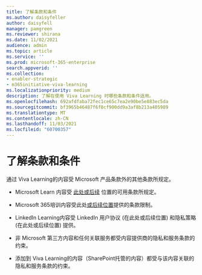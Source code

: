 ```yaml
---
title: 了解条款和条件
ms.author: daisyfeller
author: daisyfell
manager: pamgreen
ms.reviewer: shirana
ms.date: 11/02/2021
audience: admin
ms.topic: article
ms.service: ''
ms.prod: microsoft-365-enterprise
search.appverid: ''
ms.collection:
- enabler-strategic
- m365initiative-viva-learning
ms.localizationpriority: medium
description: 了解在使用 Viva Learning 时哪些条款和条件适用。
ms.openlocfilehash: 692afdfaba72fec1ce65c7ea2e90be5e883ec5da
ms.sourcegitcommit: bf3965b46487f6f8cf900dd9a3af8b213a405989
ms.translationtype: MT
ms.contentlocale: zh-CN
ms.lasthandoff: 11/03/2021
ms.locfileid: "60700357"
---
```

# <a name="understand-terms-and-conditions"></a>了解条款和条件

通过 Viva Learning的内容受 Microsoft 产品条款外的其他条款所规定。

- Microsoft Learn 内容受 [此处或后续](/legal/termsofuse) 位置的可用条款所规定。

- Microsoft 365培训内容受此处[或后续位置](https://www.microsoft.com/legal/terms-of-use)提供的条款限制。

- LinkedIn Learning内容受 LinkedIn 用户协议 (在此处或后续位置) [](https://www.linkedin.com/legal/user-agreement)和隐私策略 (在此处或后续位置) 提供。 [](https://www.linkedin.com/legal/privacy-policy)

- 非 Microsoft 第三方内容和任何关联服务都受内容提供商的隐私和服务条款的约束。

- 添加到 Viva Learning的内容（SharePoint托管的内容）都受与该内容关联的隐私和服务条款的约束。
